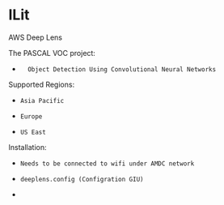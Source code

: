# ILit 

AWS Deep Lens


The PASCAL VOC project:

* 		Object Detection Using Convolutional Neural Networks


Supported Regions: 

*     Asia Pacific
*     Europe
*     US East

Installation:
*     Needs to be connected to wifi under AMDC network
*     deeplens.config (Configration GIU)
*     
